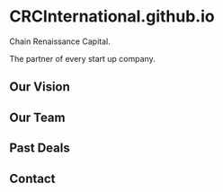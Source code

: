 # CRCInternational.github.io
Chain Renaissance Capital.

The partner of every start up company.
## Our Vision
## Our Team
## Past Deals
## Contact
